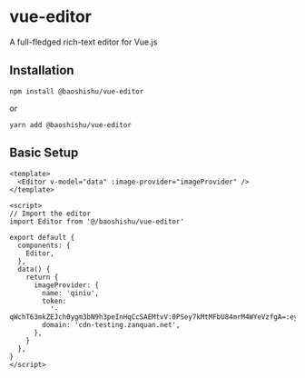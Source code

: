 # vue-editor

A full-fledged rich-text editor for Vue.js

## Installation

```
npm install @baoshishu/vue-editor
```

or

```
yarn add @baoshishu/vue-editor
```

## Basic Setup

```vue
<template>
  <Editor v-model="data" :image-provider="imageProvider" />
</template>

<script>
// Import the editor
import Editor from '@/baoshishu/vue-editor'

export default {
  components: {
    Editor,
  },
  data() {
    return {
      imageProvider: {
        name: 'qiniu',
        token:
          '-qWchT63mkZEJch0ygm3bN9h3peInHqCcSAEMtvV:0PSey7kMtMFbU84mrM4WYeVzfgA=:eyJzY29wZSI6InRlc3QiLCJkZWFkbGluZSI6MTU2NTY4OTM3MH0=',
        domain: 'cdn-testing.zanquan.net',
      },
    }
  },
}
</script>
```
